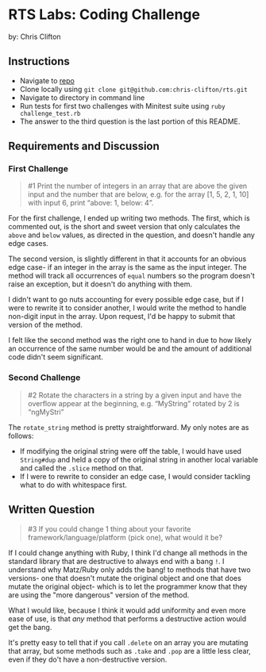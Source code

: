 # RTS Labs: Coding Challenge
by: Chris Clifton

## Instructions
- Navigate to [repo](https://github.com/chris-clifton/rts)
- Clone locally using `git clone git@github.com:chris-clifton/rts.git`
- Navigate to directory in command line
- Run tests for first two challenges with Minitest suite using `ruby challenge_test.rb`
- The answer to the third question is the last portion of this README.

## Requirements and Discussion
### First Challenge
> #1  Print the number of integers in an array that are above the given input and the number that are below, e.g. for the array [1, 5, 2, 1, 10] with input 6, print “above: 1, below: 4”.

For the first challenge, I ended up writing two methods.  The first, which is commented out, is the short and sweet version that only calculates the `above` and `below` values, as directed in the question, and doesn't handle any edge cases.

The second version, is slightly different in that it accounts for an obvious edge case- if an integer in the array is the same as the input integer.  The method will track all occurrences of `equal` numbers so the program doesn't raise an exception, but it doesn't do anything with them.

I didn't want to go nuts accounting for every possible edge case, but if I were to rewrite it to consider another, I would write the method to handle non-digit input in the array.  Upon request, I'd be happy to submit that version of the method.

I felt like the second method was the right one to hand in due to how likely an occurrence of the same number would be and the amount of additional code didn't seem significant.

### Second Challenge
> #2  Rotate the characters in a string by a given input and have the overflow appear at the beginning, e.g. “MyString” rotated by 2 is “ngMyStri”

The `rotate_string` method is pretty straightforward.  My only notes are as follows:
  - If modifying the original string were off the table, I would have used `String#dup` and held a copy of the original string in another local variable and called the `.slice` method on that.
  - If I were to rewrite to consider an edge case, I would consider tackling what to do with whitespace first.  

## Written Question
>#3  If you could change 1 thing about your favorite framework/language/platform (pick one), what would it be?

If I could change anything with Ruby, I think I'd change all methods in the standard library that are destructive to always end with a bang `!`.  I understand why Matz/Ruby only adds the bang! to methods that have two versions- one that doesn't mutate the original object and one that does mutate the original object- which is to let the programmer know that they are using the "more dangerous" version of the method. 

What I would like, because I think it would add uniformity and even more ease of use, is that *any* method that performs a destructive action would get the bang.

It's pretty easy to tell that if you call `.delete` on an array you are mutating that array, but some methods such as `.take` and `.pop` are a little less clear, even if they do't have a non-destructive version.
